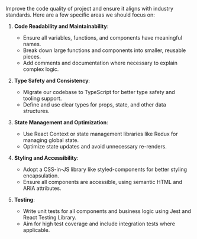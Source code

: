 Improve the code quality of project and ensure it aligns with industry standards. Here are a few specific areas we should focus on:

1. **Code Readability and Maintainability**:
   - Ensure all variables, functions, and components have meaningful names.
   - Break down large functions and components into smaller, reusable pieces.
   - Add comments and documentation where necessary to explain complex logic.

2. **Type Safety and Consistency**:
   - Migrate our codebase to TypeScript for better type safety and tooling support.
   - Define and use clear types for props, state, and other data structures.

3. **State Management and Optimization**:
   - Use React Context or state management libraries like Redux for managing global state.
   - Optimize state updates and avoid unnecessary re-renders.

4. **Styling and Accessibility**:
   - Adopt a CSS-in-JS library like styled-components for better styling encapsulation.
   - Ensure all components are accessible, using semantic HTML and ARIA attributes.

5. **Testing**:
   - Write unit tests for all components and business logic using Jest and React Testing Library.
   - Aim for high test coverage and include integration tests where applicable.

